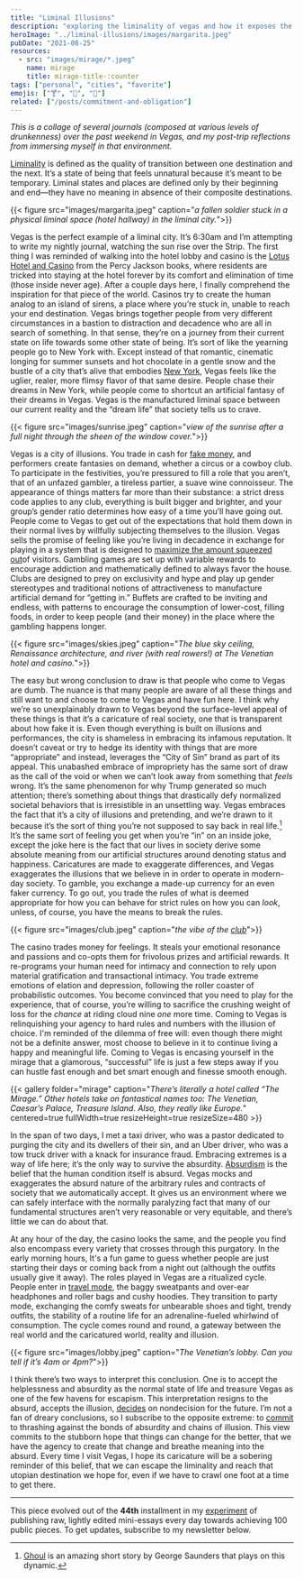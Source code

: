 ```yaml
---
title: "Liminal Illusions"
description: "exploring the liminality of vegas and how it exposes the absurdity of our day-to-day"
heroImage: "../liminal-illusions/images/margarita.jpeg"
pubDate: "2021-08-25"
resources:
  - src: "images/mirage/*.jpeg"
    name: mirage
    title: mirage-title-:counter
tags: ["personal", "cities", "favorite"]
emojis: ["🍸", "🎰", "💸"]
related: ["/posts/commitment-and-obligation"]
---
```


_This is a collage of several journals (composed at various levels of drunkenness) over the past weekend in Vegas, and my post-trip reflections from immersing myself in that environment._

[Liminality](https://en.wikipedia.org/wiki/Liminality) is defined as the quality of transition between one destination and the next. It’s a state of being that feels unnatural because it’s meant to be temporary. Liminal states and places are defined only by their beginning and end—they have no meaning in absence of their composite destinations.

{{< figure src="images/margarita.jpeg" caption="*a fallen soldier stuck in a physical liminal space (hotel hallway) in the liminal city.*">}}

Vegas is the perfect example of a liminal city. It’s 6:30am and I’m attempting to write my nightly journal, watching the sun rise over the Strip. The first thing I was reminded of walking into the hotel lobby and casino is the [Lotus Hotel and Casino](https://riordan.fandom.com/wiki/Lotus_Hotel_and_Casino#:~:text=The%20Lotus%20Hotel%20and%20Casino,and%20nobody%20wants%20to%20leave.) from the Percy Jackson books, where residents are tricked into staying at the hotel forever by its comfort and elimination of time (those inside never age). After a couple days here, I finally comprehend the inspiration for that piece of the world. Casinos try to create the human analog to an island of sirens, a place where you’re stuck in, unable to reach your end destination. Vegas brings together people from very different circumstances in a bastion to distraction and decadence who are all in search of something. In that sense, they’re on a journey from their current state on life towards some other state of being. It’s sort of like the yearning people go to New York with. Except instead of that romantic, cinematic longing for summer sunsets and hot chocolate in a gentle snow and the bustle of a city that’s alive that embodies [New York](https://spencerchang.substack.com/p/a-drop-of-color), Vegas feels like the uglier, realer, more flimsy flavor of that same desire. People chase their dreams in New York, while people come to shortcut an artificial fantasy of their dreams in Vegas. Vegas is the manufactured liminal space between our current reality and the “dream life” that society tells us to crave.

{{< figure src="images/sunrise.jpeg" caption="*view of the sunrise after a full night through the sheen of the window cover.*">}}

Vegas is a city of illusions. You trade in cash for [fake money](https://spencerchang.substack.com/p/fake-money-41100-mini-), and performers create fantasies on demand, whether a circus or a cowboy club. To participate in the festivities, you’re pressured to fill a role that you aren’t, that of an unfazed gambler, a tireless partier, a suave wine connoisseur. The appearance of things matters far more than their substance: a strict dress code applies to any club, everything is built bigger and brighter, and your group’s gender ratio determines how easy of a time you’ll have going out. People come to Vegas to get out of the expectations that hold them down in their normal lives by willfully subjecting themselves to the illusion. Vegas sells the promise of feeling like you’re living in decadence in exchange for playing in a system that is designed to [maximize the amount squeezed out](https://spencerchang.substack.com/p/digital-capitalism-mini-38100)of visitors. Gambling games are set up with variable rewards to encourage addiction and mathematically defined to always favor the house. Clubs are designed to prey on exclusivity and hype and play up gender stereotypes and traditional notions of attractiveness to manufacture artificial demand for “getting in.” Buffets are crafted to be inviting and endless, with patterns to encourage the consumption of lower-cost, filling foods, in order to keep people (and their money) in the place where the gambling happens longer.

{{< figure src="images/skies.jpeg" caption="*The blue sky ceiling, Renaissance architecture, and river (with real rowers!) at The Venetian hotel and casino.*">}}

The easy but wrong conclusion to draw is that people who come to Vegas are dumb. The nuance is that many people are aware of all these things and still want to and choose to come to Vegas and have fun here. I think why we’re so unexplainably drawn to Vegas beyond the surface-level appeal of these things is that it’s a caricature of real society, one that is transparent about how fake it is. Even though everything is built on illusions and performances, the city is shameless in embracing its infamous reputation. It doesn’t caveat or try to hedge its identity with things that are more “appropriate” and instead, leverages the “City of Sin” brand as part of its appeal. This unabashed embrace of impropriety has the same sort of draw as the call of the void or when we can’t look away from something that _feels_ wrong. It’s the same phenomenon for why Trump generated so much attention; there’s something about things that drastically defy normalized societal behaviors that is irresistible in an unsettling way. Vegas embraces the fact that it’s a city of illusions and pretending, and we’re drawn to it because it’s the sort of thing you’re not supposed to say back in real life.[^1] It’s the same sort of feeling you get when you’re “in” on an inside joke, except the joke here is the fact that our lives in society derive some absolute meaning from our artificial structures around denoting status and happiness. Caricatures are made to exaggerate differences, and Vegas exaggerates the illusions that we believe in in order to operate in modern-day society. To gamble, you exchange a made-up currency for an even faker currency. To go out, you trade the rules of what is deemed appropriate for how you can behave for strict rules on how you can _look_, unless, of course, you have the means to break the rules.

[^1]: [Ghoul](https://www.newyorker.com/magazine/2020/11/09/ghoul) is an amazing short story by George Saunders that plays on this dynamic.

{{< figure src="images/club.jpeg" caption="*the vibe of the* [*club*](https://spencerchang.substack.com/p/blazing-lights-39100-)">}}

The casino trades money for feelings. It steals your emotional resonance and passions and co-opts them for frivolous prizes and artificial rewards. It re-programs your human need for intimacy and connection to rely upon material gratification and transactional intimacy. You trade extreme emotions of elation and depression, following the roller coaster of probabilistic outcomes. You become convinced that you need to play for the experience, that of course, you’re willing to sacrifice the crushing weight of loss for the _chance_ at riding cloud nine _one_ more time. Coming to Vegas is relinquishing your agency to hard rules and numbers with the illusion of choice. I'm reminded of the dilemma of free will: even though there might not be a definite answer, most choose to believe in it to continue living a happy and meaningful life. Coming to Vegas is encasing yourself in the mirage that a glamorous, “successful” life is just a few steps away if you can hustle fast enough and bet smart enough and finesse smooth enough.

{{< gallery folder="mirage" caption="*There’s literally a hotel called “The Mirage.” Other hotels take on fantastical names too: The Venetian, Caesar’s Palace, Treasure Island. Also, they really like Europe.*" centered=true fullWidth=true resizeHeight=true resizeSize=480 >}}

In the span of two days, I met a taxi driver, who was a pastor dedicated to purging the city and its dwellers of their sin, and an Uber driver, who was a tow truck driver with a knack for insurance fraud. Embracing extremes is a way of life here; it’s the only way to survive the absurdity. [Absurdism](https://en.wikipedia.org/wiki/Absurdism) is the belief that the human condition itself is absurd. Vegas mocks and exaggerates the absurd nature of the arbitrary rules and contracts of society that we automatically accept. It gives us an environment where we can safely interface with the normally paralyzing fact that many of our fundamental structures aren’t very reasonable or very equitable, and there’s little we can do about that.

At any hour of the day, the casino looks the same, and the people you find also encompass every variety that crosses through this purgatory. In the early morning hours, It's a fun game to guess whether people are just starting their days or coming back from a night out (although the outfits usually give it away). The roles played in Vegas are a ritualized cycle. People enter in [travel mode](https://spencerchang.substack.com/p/weary-faces-39100-mini-), the baggy sweatpants and over-ear headphones and roller bags and cushy hoodies. They transition to party mode, exchanging the comfy sweats for unbearable shoes and tight, trendy outfits, the stability of a routine life for an adrenaline-fueled whirlwind of consumption. The cycle comes round and round, a gateway between the real world and the caricatured world, reality and illusion.

{{< figure src="images/lobby.jpeg" caption="*The Venetian’s lobby. Can you tell if it’s 4am or 4pm?*">}}

I think there’s two ways to interpret this conclusion. One is to accept the helplessness and absurdity as the normal state of life and treasure Vegas as one of the few havens for escapism. This interpretation resigns to the absurd, accepts the illusion, [decides](https://spencerchang.substack.com/p/decisiveness-40100-mini-) on nondecision for the future. I’m not a fan of dreary conclusions, so I subscribe to the opposite extreme: to [commit](/posts/commitment-and-obligation/) to thrashing against the bonds of absurdity and chains of illusion. This view commits to the stubborn hope that things can change for the better, that we have the agency to create that change and breathe meaning into the absurd. Every time I visit Vegas, I hope its caricature will be a sobering reminder of this belief, that we can escape the liminality and reach that utopian destination we hope for, even if we have to crawl one foot at a time to get there.

---

This piece evolved out of the **44th** installment in my [experiment](/experiments/100posts/) of publishing raw, lightly edited mini-essays every day towards achieving 100 public pieces. To get updates, subscribe to my newsletter below.
